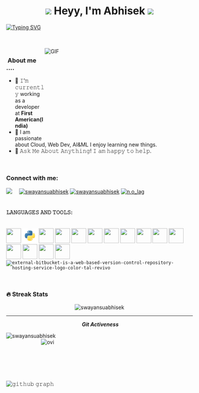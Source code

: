 <h1 align="center">
  <a target="_blank">
    <img src="https://github.com/JayantGoel001/JayantGoel001/blob/master/GIF/Earth.gif" width="24px" style="max-width:100%;">
  </a>
  Heyy, I'm Abhisek
  <a target="_blank">
    <img src="https://github.com/JayantGoel001/JayantGoel001/blob/master/GIF/Hi.gif" width="40px" />
  </a>
</h1>

[![Typing SVG](https://readme-typing-svg.herokuapp.com?font=Robot-Bold&size=45&color=00FFFF&center=true&vCenter=true&width=900&height=110&lines=Programmer;Tech-savvy+person+from+India)](https://git.io/typing-svg)

<br/>
<br/>
<a target="_blank">
  <img align="right" height="250" width="400" alt="GIF" src="https://github.com/JayantGoel001/JayantGoel001/blob/master/GIF/image.gif">
</a>

<h3>&nbsp;About me ....</h3>

- 🌱 𝙸’𝚖 𝚌𝚞𝚛𝚛𝚎𝚗𝚝𝚕𝚢 working as a developer at **First American(India)**
- 🔭 I am passionate about Cloud, Web Dev, AI&ML I enjoy learning new things.
- 💬 𝙰𝚜𝚔 𝙼𝚎 𝙰𝚋𝚘𝚞𝚝 𝙰𝚗𝚢𝚝𝚑𝚒𝚗𝚐! 𝙸 𝚊𝚖 𝚑𝚊𝚙𝚙𝚢 𝚝𝚘 𝚑𝚎𝚕𝚙.


<br/>
<h3 align="left">Connect with me:</h3>
<p align="left">
<a href="mailto:swayansuabhisek123@gmail.com">
  <img align="left" width="35px" src="https://img.icons8.com/color/48/000000/gmail-new.png" />
</a>

<a href="https://twitter.com/be_abhisek" target="blank"><img align="center" src="https://raw.githubusercontent.com/rahuldkjain/github-profile-readme-generator/master/src/images/icons/Social/twitter.svg" alt="swayansuabhisek" height="30" width="40" /></a>
<a href="https://linkedin.com/in/swayansuabhisek" target="blank"><img align="center" src="https://raw.githubusercontent.com/rahuldkjain/github-profile-readme-generator/master/src/images/icons/Social/linked-in-alt.svg" alt="swayansuabhisek" height="30" width="40" /></a>
<a href="https://instagram.com/s_abhisek_" target="blank"><img align="center" src="https://raw.githubusercontent.com/rahuldkjain/github-profile-readme-generator/master/src/images/icons/Social/instagram.svg" alt="n.o_lag" height="30" width="40" /></a>

</p>



#



**𝙻𝙰𝙽𝙶𝚄𝙰𝙶𝙴𝚂 𝙰𝙽𝙳 𝚃𝙾𝙾𝙻𝚂:**  
<br/>
<br/>
<code><img height="40" width="40" src="https://images.vexels.com/media/users/3/166401/isolated/preview/b82aa7ac3f736dd78570dd3fa3fa9e24-java-programming-language-icon-by-vexels.png"></code>
<code><img height="40" width="40" src="https://raw.githubusercontent.com/github/explore/80688e429a7d4ef2fca1e82350fe8e3517d3494d/topics/python/python.png"></code>
<code><img height="40" width="40" src="https://cdn.iconscout.com/icon/free/png-512/c-programming-569564.png"></code>
<code><img height="40" width="40" src="https://img.icons8.com/color/48/000000/html-5--v1.png"></code>
<code><img height="40" width="40" src="https://cdn.iconscout.com/icon/free/png-256/css-131-722685.png"></code>
<code><img height="40" width="40" src="https://img.icons8.com/fluency/48/000000/mysql-logo.png"></code>
<code><img height="40" width="40" src="https://upload.wikimedia.org/wikipedia/commons/thumb/3/3f/Git_icon.svg/1024px-Git_icon.svg.png"></code>
<code><img height="40" width="40" src="https://img.icons8.com/3d-fluency/94/github-logo.png"></code>
<code><img height="40" width="40" src="https://img.icons8.com/fluency/48/000000/visual-studio-code-2019.png"></code>
<code><img height="40" width="40" src="https://img.icons8.com/officel/80/000000/java-eclipse.png"></code>
<code><img height="40" width="40" src="https://img.icons8.com/color/48/000000/intellij-idea.png"></code>
<code><img height="40" width="40" src="https://img.icons8.com/plasticine/100/000000/canva.png"></code>
<code><img height="40" width="40" src="https://img.icons8.com/fluency/48/visual-studio.png"></code>
<code><img height="40" width="40" src="https://img.icons8.com/color/48/jenkins.png"></code>
<code><img height="40" width="40" src="https://img.icons8.com/color/48/jira.png"></code>
<code><img height="40" width="40" src="https://img.icons8.com/external-tal-revivo-color-tal-revivo/24/external-bitbucket-is-a-web-based-version-control-repository-hosting-service-logo-color-tal-revivo.png" alt="external-bitbucket-is-a-web-based-version-control-repository-hosting-service-logo-color-tal-revivo"></code>

<br/>

### 🔥 Streak Stats
<p align="center"><img src="https://github-readme-streak-stats.herokuapp.com/?user=swayansuabhisek&theme=algolia" alt="swayansuabhisek"  /></p>

<hr>
<p align="center">
 &nbsp;<i><b>Git Activeness</b></i></p>
 
<p><img align="left" src="https://github-readme-stats.vercel.app/api/top-langs/?username=swayansuabhisek&count_private=true&theme=radical" alt="swayansuabhisek" /></p>
<p>&nbsp;<img align="right" src="https://github-readme-stats.vercel.app/api?username=swayansuabhisek&show_icons=true&locale=en&theme=chartreuse-dark" alt="ovi" width="410" /></p>
<br><br><br><br><br>

![𝚐𝚒𝚝𝚑𝚞𝚋 𝚐𝚛𝚊𝚙𝚑](https://activity-graph.herokuapp.com/graph?username=swayansuabhisek&theme=react-dark&hide_border=true&area=true)
